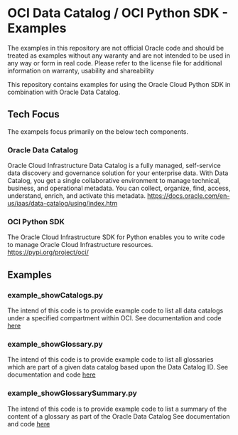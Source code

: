 # OCI Data Catalog / OCI Python SDK - Examples
The examples in this repository are not official Oracle code and should be treated as examples without any waranty and are not intended to be used in any way or form in real code. Please refer to the license file for additional information on warranty, usability and shareability 

This repository contains examples for using the Oracle Cloud Python SDK in combination with Oracle Data Catalog.

## Tech Focus
The exampels focus primarily on the below tech components. 

### Oracle Data Catalog
Oracle Cloud Infrastructure Data Catalog is a fully managed, self-service data discovery and governance solution for your enterprise data. With Data Catalog, you get a single collaborative environment to manage technical, business, and operational metadata. You can collect, organize, find, access, understand, enrich, and activate this metadata. 
https://docs.oracle.com/en-us/iaas/data-catalog/using/index.htm

### OCI Python SDK
The Oracle Cloud Infrastructure SDK for Python enables you to write code to manage Oracle Cloud Infrastructure resources.
https://pypi.org/project/oci/

## Examples

### example_showCatalogs.py
The intend of this code is to provide example code to list all data catalogs under a specified compartment within OCI. 
See documentation and code [here](/exampleCode/example_showCatalogs.md)

### example_showGlossary.py
The intend of this code is to provide example code to list all glossaries which are part of a given data catalog based upon the Data Catalog ID.
See documentation and code [here](/exampleCode/example_showGlossary.md)

### example_showGlossarySummary.py
The intend of this code is to provide example code to list a summary of the content of a glossary as part of the Oracle Data Catalog See documentation and code [here](/exampleCode/example_showGlossarySummary.md)

